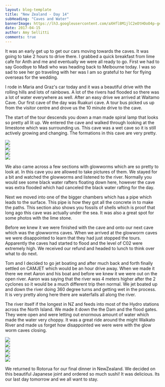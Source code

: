 ```yaml
---
layout: blog-template
title: "New Zealand - Day 14"
subHeading: "Caves and Water"
bannerImage: https://lh3.googleusercontent.com/aXHfl8M1jlC2eOtHOoO4p-gey5x35ovlpxAKsgOBjZq36B3kcUBghP64k62ZVAieRzIWDxFcyTA7CbpHiyFL7iAcAwMZh2pn-FXiczfARE0h_Hbgu2hjmfs_lQoy9O0GHpx5QRVjFls=w2400
date: 2017-04-15
author: Amy Sellitti
comments: true
---
```


It was an early get up to get our cars moving towards the caves. It was going to take 2 hours to drive there. I grabbed a quick breakfast from lime cafe for Anth and me and eventually we were all ready to go. First we had to say Goodbye to Madi who was heading back to Melbourne today. I was so sad to see her go traveling with her was I am so grateful to her for flying overseas for the wedding.

I rode in Maria and Graz's car today and it was a beautiful drive with the rolling hills and lots of rainbows. A lot of the rivers had flooded so there was a lot of water everywhere as well. After an easy drive we arrived at Waitamo Cave. Our first cave of the day was Ruakuri cave. A tour bus picked us up from the visitor centre and drove us the 10 minute drive to the cave.

The start of the tour descends you down a man made spiral lamp that looks so pretty all lit up. We entered the cave and walked through looking at the limestone which was surrounding us. This cave was a wet cave so it is still actively growing and changing. The formations in this cave are very pretty. 

<div class="center-image"><img src="https://lh3.googleusercontent.com/aXHfl8M1jlC2eOtHOoO4p-gey5x35ovlpxAKsgOBjZq36B3kcUBghP64k62ZVAieRzIWDxFcyTA7CbpHiyFL7iAcAwMZh2pn-FXiczfARE0h_Hbgu2hjmfs_lQoy9O0GHpx5QRVjFls=w2400" /></div>
<div class="center-image"><img src="https://lh3.googleusercontent.com/RRJqsi1SiGn3nCeEHuyfpRiykEUJR2bNoeovNjvUQaPPWimU1ff17DgyPadMMW8A_eFrU1yUxJow4p3m-e1-feOzjTlaxlzDJBL5HCbfscGzyfotQ_jzdjJgER0O7tTP4YgdXgPYJa4=w2400" /></div>
<div class="center-image"><img src="https://lh3.googleusercontent.com/ZvsqQ88nZg65DCLwspJhkT9yy1lcL8rcobbD7_seZzPdf9ojpC9NL0nfF-ETwz6LPIw_vnukOAU3Nn6UjXWCTpoLA1EBZvAmlu9Nk6G90AIUiMcx9WvGVd_e2iXqxFsk40UoLYrIoNs=w2400" /></div>
<div class="center-image"><img src="https://lh3.googleusercontent.com/R27CSePwUmVr7G-fiVr3afFNyc4e5CAd_vbcMln1FD5RKCjtzCGNpAvlzfPQE83jo8MCix5hsg3yUb6GrnSaKGI1mn55iOCdUPxpPFYvfiub9FPs6LPw7tYmofCTamMqF33ctsPT220=w2400" /></div>

We also came across a few sections with glowworms which are so pretty to look at. In this cave you are allowed to take pictures of them. We stayed for a bit and watched the glowworms and listened to the river. Normally you would see some black water rafters floating down here, however the cave was extra flooded which had canceled the black water rafting for the day. 

Next we moved into one of the bigger chambers which has a pipe which leads to the surface. This pipe is how they got all the concrete in to make the paths. This section also shows you fossils of shells which is proof that long ago this cave was actually under the sea. It was also a great spot for some photos with the lime stone. 

Before we knew it we were finished with the cave and onto our next cave which was the glowworms caves. When we arrived at the glowworm caves we were disappointed to learn that they had just stopped the tours. Apparently the caves had started to flood and the level of C02 were extremely high. We received our refund and headed to lunch to think over what to do next. 

Tom and I decided to go jet boating and after much back and forth finally settled on CAMJET which would be an hour drive away. When we made it there we met Aaron and his boat and before we knew it we were out on the open river. Aaron was saying that the river was 4 meters higher after the 2 cyclones so it would be a much different trip then normal. We jet boated up and down the river doing 360 degree turns and getting wet in the process. It is very pretty along here there are waterfalls all along the river.

The river itself if the longest in NZ and feeds into most of the Hydro stations across the North Island. We made it down the the Dam and the flood gates. They were open and were letting out enormous amount of water which made the water very choppy. It was a great ride around the might Waikato River and made us forget how disappointed we were were with the glow worm caves closing. 

<div class="center-image"><img src="https://lh3.googleusercontent.com/y4iP2lpfso_DcyI_lPQqExkLzRUauxw0JIfPdqax7syWcNqVR6OJv8Pmt2lYvfAaypaNTyFpv2KiE6v27U-S_9pkhQ0Q59oyZwSoR4K_V6UhEJYFiaIQEdMlKkZJll7zWVL8VdefIIY=w2400" /></div>
<div class="center-image"><img src="https://lh3.googleusercontent.com/NhE8LEwahTWhgc7U8nBtGoMBASt4DsLXapxvN5U6f_OaglqqD9wF3s0Le2fAupa1qZt7JacN2xEnbsT3LTjkIlfQP85rLo41vdizDCxRg_8Tk4_qvV4jzd_C-9Tihrv4bGc1HB_BUEI=w2400" /></div>
<div class="center-image"><img src="https://lh3.googleusercontent.com/gzVOFbEnCgCFzVTPm4d7RTYRTS-LH3Mo6kwHBc_cd2m4_bA4mOemfdh-qnTWyC1drxlxTkOUdejKFyNpJWmH7SNVhQnfmXUeFoqaRZqJHcJlg9S6LvP1HGW__Sh-f0VwPAsN-U2uEYA=w2400" /></div>
<div class="center-image"><img src="https://lh3.googleusercontent.com/DiZvbQryJyPNiuiwDRy6nQ51UcSqYSnKL4ia6JYLaLy4VHmBGkR_AgHOsuJJ4Xw6guPmoTCQ0-pbqnuA05uxLyVnAuZ57Exl99zxiLKPm29anxEYueKiVUPjYixU7Rrq0Nb7QG3mgvI=w2400" /></div>
<div class="center-image"><img src="https://lh3.googleusercontent.com/oE7Thgf_ulVsfL9lFUJNQMlLY7SJfG4YHY-AhyUgp-I58nReDmlL_eSxT2FZq86mcP8-G2qViKuknjUFWyWhmBANpiaJpUmohmJvSC4n6MfQqWIdRjvnTxNsSEFsBiUpDFUbfhpabu4=w2400" /></div>

We returned to Rotorua for our final dinner in NewZealand. We decided on this beautiful Japanese joint and ordered so much sushi! It was delicious. Its our last day tomorrow and we all want to stay.
